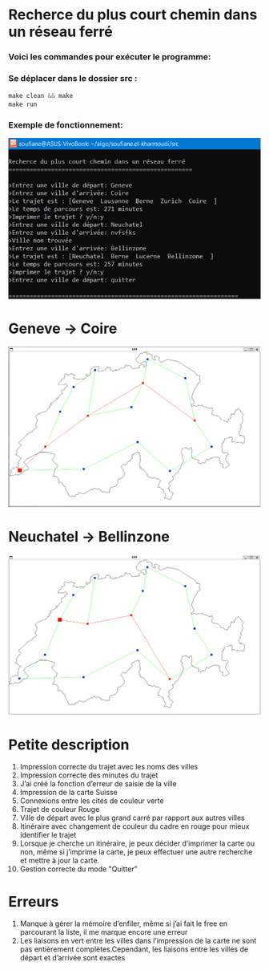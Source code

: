 # Recherce du plus court chemin dans un réseau ferré

### Voici les commandes pour exécuter le programme:
### Se déplacer dans le dossier src :

```c
make clean && make
make run
```
### Exemple de fonctionnement:

![rundiag](exemple/print_ex.png)

# Geneve -> Coire

![rundiag](exemple/Geneve-Coire.png)

# Neuchatel -> Bellinzone

![rundiag](exemple/Neuchatel-Bellinzone.png)

# Petite description

1. Impression correcte du trajet avec les noms des villes
2. Impression correcte des minutes du trajet
3. J’ai créé la fonction d’erreur de saisie de la ville
4. Impression de la carte Suisse
5. Connexions entre les cités de couleur verte
6. Trajet de couleur Rouge
7. Ville de départ avec le plus grand carré par rapport aux autres villes
8. Itinéraire avec changement de couleur du cadre en rouge pour mieux identifier le trajet 
9. Lorsque je cherche un itinéraire, je peux décider d’imprimer la carte ou non, même si j’imprime la carte, je peux effectuer une autre    recherche et mettre à jour la carte.
10. Gestion correcte du mode "Quitter"

# Erreurs

1. Manque à gérer la mémoire d’enfiler, même si j’ai fait le free en parcourant la liste, il me marque encore une erreur
2. Les liaisons en vert entre les villes dans l’impression de la carte ne sont pas entièrement complètes.Cependant, les liaisons entre les villes de départ et d’arrivée sont exactes
